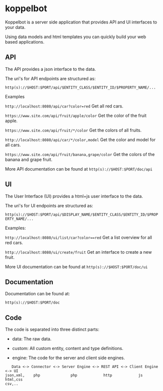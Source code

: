 # koppelbot

Koppelbot is a server side application that provides API and UI interfaces to your data.

Using data models and html templates you can quickly build your web based applications.

## API

The API provides a json interface to the data. 

The uri's for API endpoints are structured as:

`http(s)://$HOST:$PORT/api/$ENTITY_CLASS/$ENTITY_ID/$PROPERTY_NAME/...`

Examples

`http://localhost:8080/api/car?color=red`
Get all red cars.

`https://www.site.com/api/fruit/apple/color`
Get the color of the fruit apple.

`https://www.site.com/api/fruit/*/color`
Get the colors of all fruits.

`http://localhost:8080/api/car/*/color,model`
Get the color and model for all cars.

`https://www.site.com/api/fruit/banana,grape/color`
Get the colors of the banana and grape fruit.

More API documentation can be found at `http(s)://$HOST:$PORT/doc/api`

## UI

The User Interface (UI) provides a html+js user interface to the data. 

The uri's for UI endpoints are structured as:

`http(s)://$HOST:$PORT/api/$DISPLAY_NAME/$ENTITY_CLASS/$ENTITY_ID/$PROPERTY_NAME/...`

Examples:

`http://localhost:8080/ui/list/car?color==red`
Get a list overview for all red cars.

`http://localhost:8080/ui/create/fruit`
Get an interface to create a new fruit.

More UI documentation can be found at `http(s)://$HOST:$PORT/doc/ui`

## Documentation

Documentation can be found at:

`http(s)://$HOST:$PORT/doc`

## Code

The code is separated into three distinct parts:

- data: The raw data.

- custom: All custom entity, content and type definitions. 

- engine: The code for the server and client side engines.</dd>



```
   Data <-> Connector <-> Server Engine <-> REST API <-> Client Engine <-> UI
json,xml,    php              php            http            js          html,css
csv,..
```
